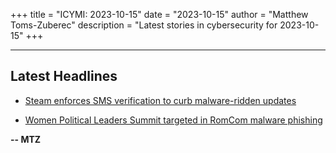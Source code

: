 +++
title = "ICYMI: 2023-10-15"
date = "2023-10-15"
author = "Matthew Toms-Zuberec"
description = "Latest stories in cybersecurity for 2023-10-15"
+++

---------------------------------------------------------------------------
## Latest Headlines
- [Steam enforces SMS verification to curb malware-ridden updates](https://www.bleepingcomputer.com/news/security/steam-enforces-sms-verification-to-curb-malware-ridden-updates/)

- [Women Political Leaders Summit targeted in RomCom malware phishing](https://www.bleepingcomputer.com/news/security/women-political-leaders-summit-targeted-in-romcom-malware-phishing/)

**-- MTZ**